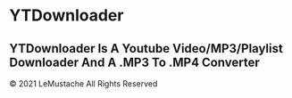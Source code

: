 # YTDownloader
YTDownloader Is A Youtube Video/MP3/Playlist Downloader And A .MP3 To .MP4 Converter
---------------------
© 2021 LeMustache All Rights Reserved
